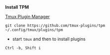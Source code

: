 **Install TPM**

[Tmux Plugin Manager](https://github.com/tmux-plugins/tpm)

```
git clone https://github.com/tmux-plugins/tpm ~/.config/tmux/plugins/tpm
```

- start `tmux` and then to install plugins
```
Ctrl -b, Shift i
```


